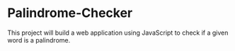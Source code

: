 # Palindrome-Checker
This project will build a web application using JavaScript to check if a given word is a palindrome.
